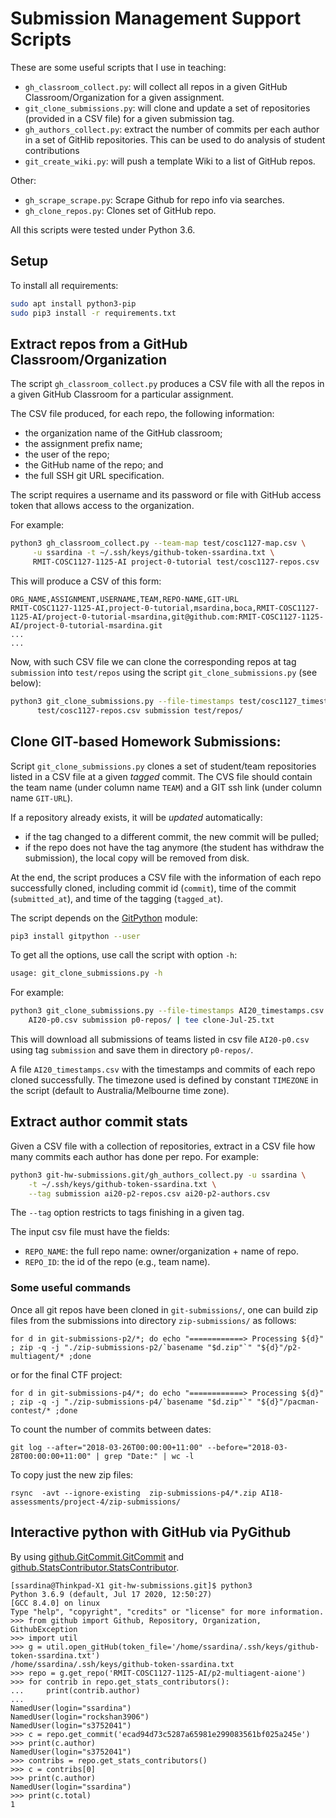 # Submission Management Support Scripts 

These are some useful scripts that I use in teaching:

* `gh_classroom_collect.py`: will collect all repos in a given GitHub Classroom/Organization for a given assignment.
* `git_clone_submissions.py`: will clone and update a set of repositories (provided in a CSV file) for a given submission tag.
* `gh_authors_collect.py`: extract the number of commits per each author in a set of GitHib repositories. This can be used to do analysis of student contributions
* `git_create_wiki.py`: will push a template Wiki to a list of GitHub repos.

Other:

* `gh_scrape_scrape.py`: Scrape Github for repo info via searches.
* `gh_clone_repos.py`: Clones set of GitHub repo.

All this scripts were tested under Python 3.6.

## Setup

To install all requirements:

```bash
sudo apt install python3-pip
sudo pip3 install -r requirements.txt
```

## Extract repos from a GitHub Classroom/Organization

The script `gh_classroom_collect.py` produces a CSV file with all the repos in a given GitHub Classroom for a particular assignment.

The CSV file produced, for each repo, the following information:

* the organization name of the GitHub classroom;
* the assignment prefix name;
* the user of the repo;
* the GitHub name of the repo; and
* the full SSH git URL specification.

The script requires a username and its password or file with GitHub access token that allows access to the organization.

For example:

```bash
python3 gh_classroom_collect.py --team-map test/cosc1127-map.csv \
     -u ssardina -t ~/.ssh/keys/github-token-ssardina.txt \
     RMIT-COSC1127-1125-AI project-0-tutorial test/cosc1127-repos.csv
```

This will produce a CSV of this form:

```csv
ORG_NAME,ASSIGNMENT,USERNAME,TEAM,REPO-NAME,GIT-URL
RMIT-COSC1127-1125-AI,project-0-tutorial,msardina,boca,RMIT-COSC1127-1125-AI/project-0-tutorial-msardina,git@github.com:RMIT-COSC1127-1125-AI/project-0-tutorial-msardina.git
...
...
```

Now, with such CSV file we can clone the corresponding repos at tag `submission` into `test/repos` using the script `git_clone_submissions.py` (see below):
 
```bash
python3 git_clone_submissions.py --file-timestamps test/cosc1127_timestamps.csv \
      test/cosc1127-repos.csv submission test/repos/
```



## Clone GIT-based Homework Submissions:  

Script `git_clone_submissions.py` clones a set of student/team repositories listed in a CSV file at a given _tagged_ commit.  The CVS file should contain the team name (under column name `TEAM`) and a GIT ssh link (under column name `GIT-URL`).

If a repository already exists, it will be _updated_ automatically:
 
 * if the tag changed to a different commit, the new commit will be pulled;
 * if the repo does not have the tag anymore (the student has withdraw the submission), the local copy will be removed from disk.
 
At the end, the script produces a CSV file with the information of each repo successfully cloned, including commit id (`commit`), time of the commit (`submitted_at`), and time of the tagging (`tagged_at`).  

The script depends on the [GitPython](https://gitpython.readthedocs.io) module:

```bash
pip3 install gitpython --user
```

To get all the options, use call the script with option `-h`:

```bash
usage: git_clone_submissions.py -h
```

For example:

```bash
python3 git_clone_submissions.py --file-timestamps AI20_timestamps.csv \
    AI20-p0.csv submission p0-repos/ | tee clone-Jul-25.txt
```

This will download all submissions of teams listed in csv file `AI20-p0.csv` using tag `submission` and save them in directory `p0-repos/`. 

A file `AI20_timestamps.csv` with the timestamps and commits of each repo cloned successfully. The timezone used is defined by constant `TIMEZONE` in the script (default to Australia/Melbourne time zone).



## Extract author commit stats

Given a CSV file with a collection of repositories, extract in a CSV file how many commits each author has done per repo. For example:

```bash
python3 git-hw-submissions.git/gh_authors_collect.py -u ssardina \
    -t ~/.ssh/keys/github-token-ssardina.txt \
    --tag submission ai20-p2-repos.csv ai20-p2-authors.csv
```

The `--tag` option restricts to tags finishing in a given tag. 

The input csv file must have the fields:
* `REPO_NAME`: the full repo name: owner/organization + name of repo. 
* `REPO_ID`: the id of the repo (e.g., team name).


### Some useful commands

Once all git repos have been cloned in `git-submissions/`, one can build zip files from the submissions into directory `zip-submissions/` as follows:

```
for d in git-submissions-p2/*; do echo "============> Processing ${d}" ; zip -q -j "./zip-submissions-p2/`basename "$d.zip"`" "${d}"/p2-multiagent/* ;done
```

or for the final CTF project:

```
for d in git-submissions-p4/*; do echo "============> Processing ${d}" ; zip -q -j "./zip-submissions-p4/`basename "$d.zip"`" "${d}"/pacman-contest/* ;done
```


To count the number of commits between dates:

```
git log --after="2018-03-26T00:00:00+11:00" --before="2018-03-28T00:00:00+11:00" | grep "Date:" | wc -l
```

To copy just the new zip files:

```
rsync  -avt --ignore-existing  zip-submissions-p4/*.zip AI18-assessments/project-4/zip-submissions/
```


## Interactive python with GitHub via PyGithub

By using [github.GitCommit.GitCommit](https://pygithub.readthedocs.io/en/latest/github_objects/GitCommit.html#github.GitCommit.GitCommit) and [github.StatsContributor.StatsContributor](https://pygithub.readthedocs.io/en/latest/github_objects/StatsContributor.html#github.StatsContributor.StatsContributor).


```
[ssardina@Thinkpad-X1 git-hw-submissions.git]$ python3
Python 3.6.9 (default, Jul 17 2020, 12:50:27) 
[GCC 8.4.0] on linux
Type "help", "copyright", "credits" or "license" for more information.
>>> from github import Github, Repository, Organization, GithubException
>>> import util
>>> g = util.open_gitHub(token_file='/home/ssardina/.ssh/keys/github-token-ssardina.txt')
/home/ssardina/.ssh/keys/github-token-ssardina.txt
>>> repo = g.get_repo('RMIT-COSC1127-1125-AI/p2-multiagent-aione')
>>> for contrib in repo.get_stats_contributors():
...     print(contrib.author)
... 
NamedUser(login="ssardina")
NamedUser(login="rockshan3906")
NamedUser(login="s3752041")
>>> c = repo.get_commit('ecad94d73c5287a65981e299083561bf025a245e')
>>> print(c.author)
NamedUser(login="s3752041")
>>> contribs = repo.get_stats_contributors()
>>> c = contribs[0]
>>> print(c.author)
NamedUser(login="ssardina")
>>> print(c.total)
1
```
